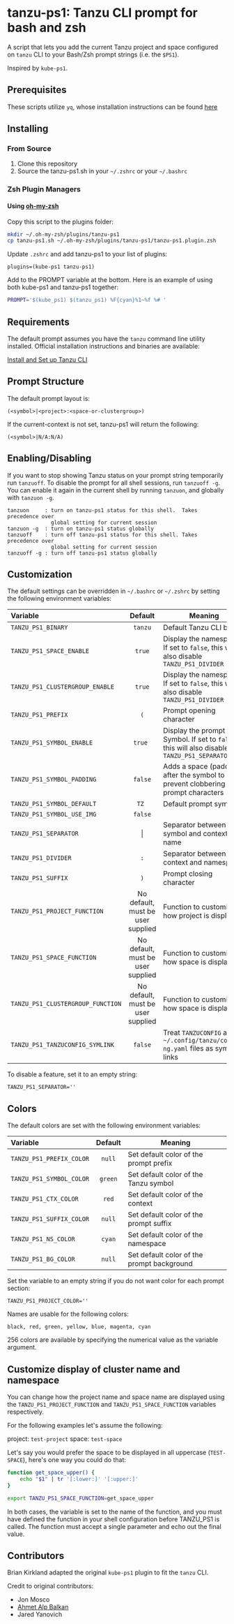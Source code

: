 tanzu-ps1: Tanzu CLI prompt for bash and zsh
============================================

A script that lets you add the current Tanzu project and space
configured on `tanzu` CLI to your Bash/Zsh prompt strings (i.e. the `$PS1`).

Inspired by `kube-ps1`.

## Prerequisites

These scripts utilize `yq`, whose installation instructions can be found [here](https://github.com/mikefarah/yq/#install)

## Installing

### From Source

1. Clone this repository
2. Source the tanzu-ps1.sh in your `~/.zshrc` or your `~/.bashrc`

### Zsh Plugin Managers

#### Using [oh-my-zsh](https://github.com/ohmyzsh/ohmyzsh)

Copy this script to the plugins folder:

```bash
mkdir ~/.oh-my-zsh/plugins/tanzu-ps1
cp tanzu-ps1.sh ~/.oh-my-zsh/plugins/tanzu-ps1/tanzu-ps1.plugin.zsh
```

Update `.zshrc` and add tanzu-ps1 to your list of plugins:

```
plugins=(kube-ps1 tanzu-ps1)
```

Add to the PROMPT variable at the bottom. Here is an example of using both kube-ps1 and tanzu-ps1 together:

```sh
PROMPT='$(kube_ps1) $(tanzu_ps1) %F{cyan}%1~%f %# '
```

## Requirements

The default prompt assumes you have the `tanzu` command line utility installed.
Official installation instructions and binaries are available:

[Install and Set up Tanzu CLI](https://docs.vmware.com/en/VMware-Tanzu-CLI/index.html)

## Prompt Structure

The default prompt layout is:

```
(<symbol>|<project>:<space-or-clustergroup>)
```

If the current-context is not set, tanzu-ps1 will return the following:

```
(<symbol>|N/A:N/A)
```

## Enabling/Disabling

If you want to stop showing Tanzu status on your prompt string temporarily
run `tanzuoff`. To disable the prompt for all shell sessions, run `tanzuoff -g`.
You can enable it again in the current shell by running `tanzuon`, and globally
with `tanzuon -g`.

```
tanzuon     : turn on tanzu-ps1 status for this shell.  Takes precedence over
              global setting for current session
tanzuon -g  : turn on tanzu-ps1 status globally
tanzuoff    : turn off tanzu-ps1 status for this shell. Takes precedence over
              global setting for current session
tanzuoff -g : turn off tanzu-ps1 status globally
```

## Customization

The default settings can be overridden in `~/.bashrc` or `~/.zshrc` by setting
the following environment variables:

| Variable | Default | Meaning |
| :------- | :-----: | ------- |
| `TANZU_PS1_BINARY` | `tanzu` | Default Tanzu CLI binary |
| `TANZU_PS1_SPACE_ENABLE` | `true` | Display the namespace. If set to `false`, this will also disable `TANZU_PS1_DIVIDER` |
| `TANZU_PS1_CLUSTERGROUP_ENABLE` | `true` | Display the namespace. If set to `false`, this will also disable `TANZU_PS1_DIVIDER` |
| `TANZU_PS1_PREFIX` | `(` | Prompt opening character  |
| `TANZU_PS1_SYMBOL_ENABLE` | `true ` | Display the prompt Symbol. If set to `false`, this will also disable `TANZU_PS1_SEPARATOR` |
| `TANZU_PS1_SYMBOL_PADDING` | `false` | Adds a space (padding) after the symbol to prevent clobbering prompt characters |
| `TANZU_PS1_SYMBOL_DEFAULT` | `TZ ` | Default prompt symbol. |
| `TANZU_PS1_SYMBOL_USE_IMG` | `false` |  |
| `TANZU_PS1_SEPARATOR` | &#124; | Separator between symbol and context name |
| `TANZU_PS1_DIVIDER` | `:` | Separator between context and namespace |
| `TANZU_PS1_SUFFIX` | `)` | Prompt closing character |
| `TANZU_PS1_PROJECT_FUNCTION` | No default, must be user supplied | Function to customize how project is displayed |
| `TANZU_PS1_SPACE_FUNCTION` | No default, must be user supplied | Function to customize how space is displayed |
| `TANZU_PS1_CLUSTERGROUP_FUNCTION` | No default, must be user supplied | Function to customize how space is displayed |
| `TANZU_PS1_TANZUCONFIG_SYMLINK` | `false` | Treat `TANZUCONFIG` and `~/.config/tanzu/config-ng.yaml` files as symbolic links |

To disable a feature, set it to an empty string:

```
TANZU_PS1_SEPARATOR=''
```

## Colors

The default colors are set with the following environment variables:

| Variable | Default | Meaning |
| :------- | :-----: | ------- |
| `TANZU_PS1_PREFIX_COLOR` | `null` | Set default color of the prompt prefix |
| `TANZU_PS1_SYMBOL_COLOR` | `green` | Set default color of the Tanzu symbol |
| `TANZU_PS1_CTX_COLOR` | `red` | Set default color of the context |
| `TANZU_PS1_SUFFIX_COLOR` | `null` | Set default color of the prompt suffix |
| `TANZU_PS1_NS_COLOR` | `cyan` | Set default color of the namespace |
| `TANZU_PS1_BG_COLOR` | `null` | Set default color of the prompt background |

Set the variable to an empty string if you do not want color for each
prompt section:

```
TANZU_PS1_PROJECT_COLOR=''
```

Names are usable for the following colors:

```
black, red, green, yellow, blue, magenta, cyan
```

256 colors are available by specifying the numerical value as the variable
argument.

## Customize display of cluster name and namespace

You can change how the project name and space name are displayed using the
`TANZU_PS1_PROJECT_FUNCTION` and `TANZU_PS1_SPACE_FUNCTION` variables
respectively.

For the following examples let's assume the following:

project: `test-project`
space: `test-space`

Let's say you would prefer the space to be displayed in all uppercase
(`TEST-SPACE`), here's one way you could do that:

```sh
function get_space_upper() {
    echo "$1" | tr '[:lower:]' '[:upper:]'
}

export TANZU_PS1_SPACE_FUNCTION=get_space_upper
```

In both cases, the variable is set to the name of the function, and you must have defined the function in your shell configuration before TANZU_PS1 is called. The function must accept a single parameter and echo out the final value.

## Contributors

Brian Kirkland adapted the original `kube-ps1` plugin to fit the `tanzu` CLI.

Credit to original contributors:
* Jon Mosco
* [Ahmet Alp Balkan](https://github.com/ahmetb)
* Jared Yanovich